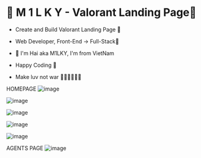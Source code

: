 # 💎 M 1 L K Y - Valorant Landing Page💎

- Create and Build Valorant Landing Page 🚀
- Web Developer, Front-End -> Full-Stack🥇

- 💎 I'm Hai aka M1LKY, I'm from VietNam
- Happy Coding 🥰
- Make luv not war 💖💛🧡💚💙💜

HOMEPAGE
![image](https://github.com/levuhai23102001/valorant-landing-page/assets/58142935/3a36510e-9017-4a13-a679-74ec67f7f46b)

![image](https://github.com/levuhai23102001/valorant-landing-page/assets/58142935/db835389-8da0-466a-87e3-181d9a1bc151)

![image](https://github.com/levuhai23102001/valorant-landing-page/assets/58142935/d4b0ce7f-c2db-4c6c-b16e-67af5a59d070)

![image](https://github.com/levuhai23102001/valorant-landing-page/assets/58142935/d943ec10-56fb-4ba6-aa89-191b1a484c5d)

![image](https://github.com/levuhai23102001/valorant-landing-page/assets/58142935/529f6642-0220-467a-8d92-50bbb529cf90)

AGENTS PAGE
![image](https://github.com/levuhai23102001/valorant-landing-page/assets/58142935/ce6ca2b6-b8a0-445a-b03d-57bafe1a762b)
